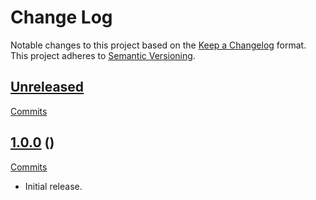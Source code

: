 # Change Log

Notable changes to this project based on the [Keep a Changelog](https://keepachangelog.com) format.
This project adheres to [Semantic Versioning](https://semver.org).


## [Unreleased](https://github.com/thebigmunch/tbm-utils/tree/master)

[Commits](https://github.com/thebigmunch/tbm-utils/compare/1.0.0...master)



## [1.0.0](https://github.com/thebigmunch/tbm-utils/releases/tag/1.0.0) ()

[Commits](https://github.com/thebigmunch/tbm-utils/)

* Initial release.
